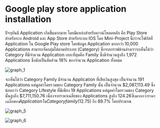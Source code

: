 # Google play store application installation
ปัจจุบันมี Application เกิดขึ้นมากมาย โดยมีแหล่งสำหรับดาวน์โหลดหลัก คือ Play Store สำหรับระบ Android และ App Store สำหรับระบบ IOS โดย Mini-Project นี้เราจะโฟกัสที่ Application ใน Google Play store 
โดยข้อมูล Application มากกว่า 10,000 Applications  สามารถจัดกลุ่มได้ตามประเภท (Category)
ซึ่งจากกราฟด้านล่างเราจะเห็นได้ว่า Category ที่มีจำนวน Application เยอะที่สุดคือ Family ซึ่งมีจำนวนสูงถึง 1,972 Applications ซึ่งนับเป็นสัดส่วน 18% ของจำนวน Application ทั้งหมด 

![graph_1](https://github.com/JurairatRod/DADS5001_google_play_store_application_info/assets/137280369/1d79a02d-838c-454a-aaec-324acb80c7d0)

จะเห็นได้ว่า Category Family มีจำนวน Application ที่เสียเงินสูงสุด เป็นจำนวน 191 Applications แต่มูลค่าโดยรวมของ Category Family นั้น เป็นจำนวน $2,087,113.49 ซึ่งน้อยกว่า Category Lifestyle ที่มีเพียง 19 Applications แต่มูลค่าโดยรวมของ Category นั้นสูงถึง $7,711,150.76  เนื่องจากราคาเฉลี่ยของ Applications สูงถึง $124.26 ซึ่งมากกว่าราคาเฉลี่ยของ Application ใน Category family ($12.75) ถึง 89.7% โดยประมาณ

![graph_5](https://github.com/JurairatRod/DADS5001_google_play_store_application_info/assets/137280369/311190c6-ed01-4863-8b20-3b0a8a93c2af)

![graph_6](https://github.com/JurairatRod/DADS5001_google_play_store_application_info/assets/137280369/f63ec6f4-d785-487f-92ac-90b20d897209)
